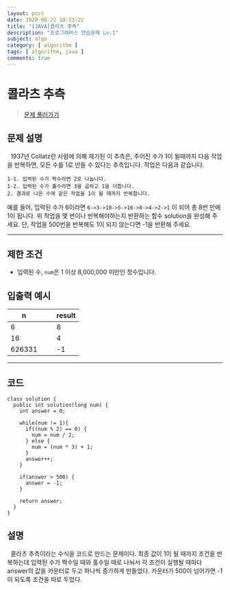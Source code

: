 ```yaml
---
layout: post
date: 2020-08-22 18:13:22
title: "[JAVA]콜라츠 추측"
description: "프로그래머스 연습문제 Lv.1"
subject: algo
category: [ algorithm ]
tags: [ algorithm, java ]
comments: true
---
```


# 콜라츠 추측

> [문제 풀러가기](programmers.co.kr/learn/courses/30/lessons/12943)

## 문제 설명

&nbsp; 1937년 Collatz란 사람에 의해 제기된 이 추측은, 주어진 수가 1이 될때까지 다음 작업을 반복하면, 모든 수를 1로 만들 수 있다는 추측입니다. 작업은 다음과 같습니다.

```
1-1. 입력된 수가 짝수라면 2로 나눕니다.
1-2. 입력된 수가 홀수라면 3을 곱하고 1을 더합니다.
2. 결과로 나온 수에 같은 작업을 1이 될 때까지 반복합니다.
```

예를 들어, 입력된 수가 6이라면 `6->3->10->5->16->8->4->2->1` 이 되어 총 8번 만에 1이 됩니다. 위 작업을 몇 번이나 반복해야하는지 반환하는 함수 solution을 완성해 주세요. 단, 작업을 500번을 반복해도 1이 되지 않는다면 -1을 반환해 주세요.

---

## 제한 조건

+ 입력된 수, `num`은 1 이상 8,000,000 미만인 정수입니다.

## 입출력 예시

| <center> n | &nbsp; &nbsp; | <center> result |
|---|---|---|
| 6 || 8 |
| 16 || 4 |
| 626331 || -1 |

---

## 코드

```
class solution {
  public int solution(long num) {
    int answer = 0;

    while(num != 1){
      if((num % 2) == 0) {
        num = num / 2;
      } else {
        num = (num * 3) + 1;
      }
      answer++;
    }   

    if(answer > 500) {
      answer = -1;
    }

    return answer;
  }
}
```

## 설명

&nbsp; 콜라츠 추측이라는 수식을 코드로 만드는 문제이다. 최종 값이 1이 될 때까지 조건을 반복하는데 입력된 수가 짝수일 때와 홀수일 때로 나눠서 각 조건이 실행될 때마다 answer의 값을 카운터로 두고 하나씩 증가하게 만들었다. 카운터가 500이 넘어가면 -1이 되도록 조건을 따로 두었다.

